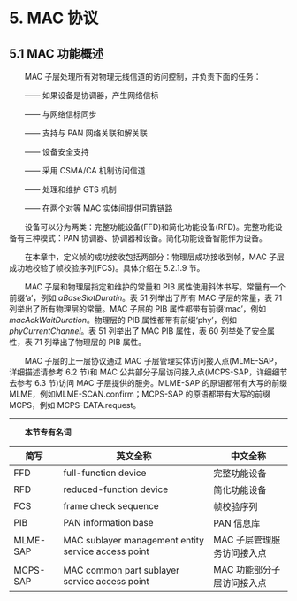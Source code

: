 # 5. MAC 协议
## 5.1 MAC 功能概述

　　MAC 子层处理所有对物理无线信道的访问控制，并负责下面的任务：

　　—— 如果设备是协调器，产生网络信标

　　—— 与网络信标同步

　　—— 支持与 PAN 网络关联和解关联

　　—— 设备安全支持

　　—— 采用 CSMA/CA 机制访问信道

　　—— 处理和维护 GTS 机制

　　—— 在两个对等 MAC 实体间提供可靠链路

　　设备可以分为两类：完整功能设备(FFD)和简化功能设备(RFD)。完整功能设备有三种模式：PAN 协调器、协调器和设备。简化功能设备智能作为设备。

　　在本章中，定义帧的成功接收包括两部分：物理层成功接收到帧，MAC 子层成功地校验了帧校验序列(FCS)。具体介绍在 5.2.1.9 节。

　　MAC 子层和物理层指定和维护的常量和 PIB 属性使用斜体书写。常量有一个前缀‘a’，例如 *aBaseSlotDuratin*。表 51 列举出了所有 MAC 子层的常量，表 71 列举出了所有物理层的常量。MAC 子层的 PIB 属性都带有前缀‘mac’，例如*macAckWaitDuration*。物理层的 PIB 属性都带有前缀‘phy’，例如*phyCurrentChannel*。表 51 列举出了 MAC PIB 属性，表 60 列举处了安全属性，表 71 列举出了物理层的 PIB 属性。

　　MAC 子层的上一层协议通过 MAC 子层管理实体访问接入点(MLME-SAP，详细描述请参考 6.2 节)和 MAC 公共部分子层访问接入点(MCPS-SAP，详细细节去参考 6.3 节)访问 MAC 子层提供的服务。MLME-SAP 的原语都带有大写的前缀 MLME，例如MLME-SCAN.confirm；MCPS-SAP 的原语都带有大写的前缀 MCPS，例如 MCPS-DATA.request。

---

　　**本节专有名词**

 简写 | 英文全称 | 中文全称
 ---- | ---- | ----
 FFD  | full-function device | 完整功能设备
 RFD  | reduced-function device| 简化功能设备
 FCS  | frame check sequence| 帧校验序列
 PIB  |PAN information base | PAN 信息库
 MLME-SAP |MAC sublayer management entity service access point|MAC 子层管理服务访问接入点
 MCPS-SAP|MAC common part sublayer service access point|MAC 功能部分子层访问接入点
